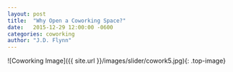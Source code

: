 ```yaml
---
layout: post
title:  "Why Open a Coworking Space?"
date:   2015-12-29 12:00:00 -0600
categories: coworking
author: "J.D. Flynn"
---
```

![Coworking Image]({{ site.url }}/images/slider/cowork5.jpg){: .top-image}


